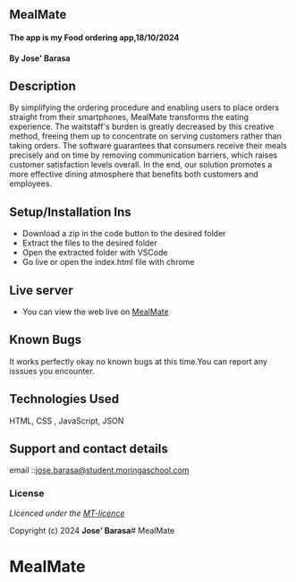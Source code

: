 ## MealMate 
#### The app is my Food ordering app,18/10/2024
#### **By Jose' Barasa**
## Description
 By simplifying the ordering procedure and enabling users to place orders straight from their smartphones, MealMate transforms the eating experience. The waitstaff's burden is greatly decreased by this creative method, freeing them up to concentrate on serving customers rather than taking orders. The software guarantees that consumers receive their meals precisely and on time by removing communication barriers, which raises customer satisfaction levels overall. In the end, our solution promotes a more effective dining atmosphere that benefits both customers and employees.

## Setup/Installation Ins
* Download a zip in the code button to the desired folder
* Extract the files to the desired folder
* Open the extracted folder with VSCode
* Go live or open the index.html file with chrome


## Live server
* You can view the web live on [MealMate](https://github.com/Jose-Barasa1/capstone-project.git)
## Known Bugs
It works perfectly okay no known bugs at this time.You can report any isssues you encounter.

## Technologies Used
HTML, CSS , JavaScript, JSON

## Support and contact details
email ::jose.barasa@student.moringaschool.com

### License
*LIcenced under the [MT-licence](https://github.com/Jose-Barasa1/capstone-project.git)*

Copyright (c) 2024 **Jose' Barasa**# MealMate
# MealMate 